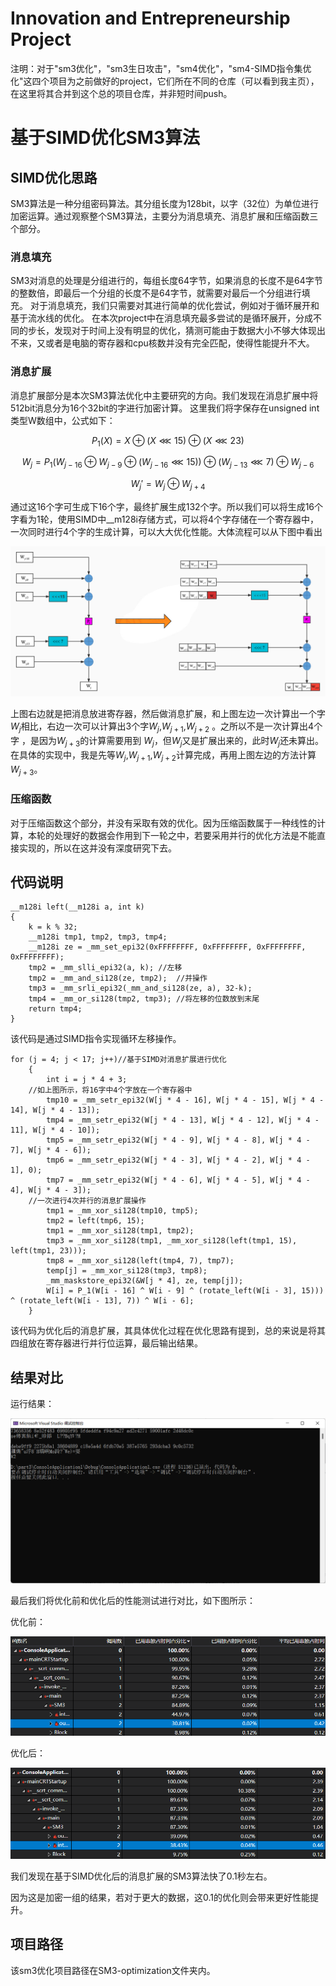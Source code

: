 # Innovation and Entrepreneurship Project

注明：对于"sm3优化"，"sm3生日攻击"，"sm4优化"，"sm4-SIMD指令集优化"这四个项目为之前做好的project，它们所在不同的仓库（可以看到我主页），在这里将其合并到这个总的项目仓库，并非短时间push。

# 基于SIMD优化SM3算法

## SIMD优化思路

SM3算法是一种分组密码算法。其分组长度为128bit，以字（32位）为单位进行加密运算。通过观察整个SM3算法，主要分为消息填充、消息扩展和压缩函数三个部分。

### 消息填充

SM3对消息的处理是分组进行的，每组长度64字节，如果消息的长度不是64字节的整数倍，即最后一个分组的长度不是64字节，就需要对最后一个分组进行填充。
对于消息填充，我们只需要对其进行简单的优化尝试，例如对于循环展开和基于流水线的优化。
在本次project中在消息填充最多尝试的是循环展开，分成不同的步长，发现对于时间上没有明显的优化，猜测可能由于数据大小不够大体现出不来，又或者是电脑的寄存器和cpu核数并没有完全匹配，使得性能提升不大。

### 消息扩展

消息扩展部分是本次SM3算法优化中主要研究的方向。我们发现在消息扩展中将512bit消息分为16个32bit的字进行加密计算。
这里我们将字保存在unsigned int类型W数组中，公式如下：

$$P_1(X) = X \oplus (X \lll 15)  \oplus (X \lll 23)$$

$$W_j=P_1(W_{j-16} \oplus W_{j-9} \oplus (W_{j-16} \lll 15)) \oplus (W_{j-13} \lll 7) \oplus W_{j-6}$$

$$W_j'  = W_j \oplus W_{j+4}$$

通过这16个字可生成下16个字，最终扩展生成132个字。所以我们可以将生成16个字看为1轮，使用SIMD中__m128i存储方式，可以将4个字存储在一个寄存器中，一次同时进行4个字的生成计算，可以大大优化性能。大体流程可以从下图中看出

![This is an image](https://github.com/ziyizhou0813/Innovation-and-Entrepreneurship-Project/blob/main/SM3-optimization/%E6%B6%88%E6%81%AF%E6%89%A9%E5%B1%95%E4%BC%98%E5%8C%96%E8%BF%87%E7%A8%8B.jpg)

上图右边就是把消息放进寄存器，然后做消息扩展，和上图左边一次计算出一个字$W_j$相比，右边一次可以计算出3个字$W_{j}$,$W_{j+1}$,$W_{j+2}$ 。之所以不是一次计算出4个字 ，是因为$W_{j+3}$的计算需要用到 $W_{j}$，但$W_{j}$又是扩展出来的，此时$W_{j}$还未算出。在具体的实现中，我是先等$W_{j}$,$W_{j+1}$,$W_{j+2}$计算完成，再用上图左边的方法计算$W_{j+3}$。

### 压缩函数

对于压缩函数这个部分，并没有采取有效的优化。因为压缩函数属于一种线性的计算，本轮的处理好的数据会作用到下一轮之中，若要采用并行的优化方法是不能直接实现的，所以在这并没有深度研究下去。

## 代码说明

```
__m128i left(__m128i a, int k)
{
	k = k % 32;
	__m128i tmp1, tmp2, tmp3, tmp4;
	__m128i ze = _mm_set_epi32(0xFFFFFFFF, 0xFFFFFFFF, 0xFFFFFFFF, 0xFFFFFFFF);
	tmp2 = _mm_slli_epi32(a, k); //左移
	tmp2 = _mm_and_si128(ze, tmp2);  //并操作
	tmp3 = _mm_srli_epi32(_mm_and_si128(ze, a), 32-k);  
	tmp4 = _mm_or_si128(tmp2, tmp3); //将左移的位数放到末尾
	return tmp4;
}
```
该代码是通过SIMD指令实现循环左移操作。
```
for (j = 4; j < 17; j++)//基于SIMD对消息扩展进行优化
	{
		int i = j * 4 + 3;
    //如上图所示，将16字中4个字放在一个寄存器中
		tmp10 = _mm_setr_epi32(W[j * 4 - 16], W[j * 4 - 15], W[j * 4 - 14], W[j * 4 - 13]); 
		tmp4 = _mm_setr_epi32(W[j * 4 - 13], W[j * 4 - 12], W[j * 4 - 11], W[j * 4 - 10]);
		tmp5 = _mm_setr_epi32(W[j * 4 - 9], W[j * 4 - 8], W[j * 4 - 7], W[j * 4 - 6]);
		tmp6 = _mm_setr_epi32(W[j * 4 - 3], W[j * 4 - 2], W[j * 4 - 1], 0);
		tmp7 = _mm_setr_epi32(W[j * 4 - 6], W[j * 4 - 5], W[j * 4 - 4], W[j * 4 - 3]);
    //一次进行4次并行的消息扩展操作
		tmp1 = _mm_xor_si128(tmp10, tmp5); 
		tmp2 = left(tmp6, 15);
		tmp1 = _mm_xor_si128(tmp1, tmp2);
		tmp3 = _mm_xor_si128(tmp1, _mm_xor_si128(left(tmp1, 15), left(tmp1, 23)));
		tmp8 = _mm_xor_si128(left(tmp4, 7), tmp7);
		temp[j] = _mm_xor_si128(tmp3, tmp8);
		_mm_maskstore_epi32(&W[j * 4], ze, temp[j]);
		W[i] = P_1(W[i - 16] ^ W[i - 9] ^ (rotate_left(W[i - 3], 15))) ^ (rotate_left(W[i - 13], 7)) ^ W[i - 6];
	}
```
该代码为优化后的消息扩展，其具体优化过程在优化思路有提到，总的来说是将其四组放在寄存器进行并行位运算，最后输出结果。
## 结果对比
运行结果：

![This is an image](https://github.com/ziyizhou0813/Innovation-and-Entrepreneurship-Project/blob/main/SM3-optimization/%E7%BB%93%E6%9E%9C.png)

最后我们将优化前和优化后的性能测试进行对比，如下图所示：

优化前：

![This is an image](https://github.com/ziyizhou0813/Innovation-and-Entrepreneurship-Project/blob/main/SM3-optimization/%E4%BC%98%E5%8C%96%E5%89%8D.png)

优化后：

![This is an image](https://github.com/ziyizhou0813/Innovation-and-Entrepreneurship-Project/blob/main/SM3-optimization/%E4%BC%98%E5%8C%96%E5%90%8E.png)

我们发现在基于SIMD优化后的消息扩展的SM3算法快了0.1秒左右。

因为这是加密一组的结果，若对于更大的数据，这0.1的优化则会带来更好性能提升。

## 项目路径

该sm3优化项目路径在SM3-optimization文件夹内。

